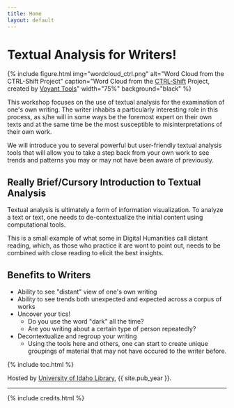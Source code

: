```yaml
---
title: Home
layout: default
---
```


# Textual Analysis for Writers!

{% include figure.html img="wordcloud_ctrl.png" alt="Word Cloud from the CTRL-Shift Project" caption="Word Cloud from the <a href='https://ctrl-shift.org'>CTRL-Shift</a> Project, created by <a href='https://voyant-tools.org/'>Voyant Tools</a>" width="75%" background="black" %}

This workshop focuses on the use of textual analysis for the examination of one's own writing. The writer inhabits a particularly interesting role in this process, as s/he will in some ways be the foremost expert on their own texts and at the same time be the most susceptible to misinterpretations of their own work.  

We will introduce you to several powerful but user-friendly textual analysis tools that will allow you to take a step back from your own work to see trends and patterns you may or may not have been aware of previously. 

## Really Brief/Cursory Introduction to Textual Analysis

Textual analysis is ultimately a form of information visualization. To analyze a text or text, one needs to de-contextualize the initial content using computational tools. 

This is a small example of what some in Digital Humanities call distant reading, which, as those who practice it are wont to point out, needs to be combined with close reading to elicit the best insights.  


## Benefits to Writers

- Ability to see "distant" view of one's own writing
- Ability to see trends both unexpected and expected across a corpus of works
- Uncover your tics!
    - Do you use the word "dark" all the time?
    - Are you writing about a certain type of person repeatedly? 
- Decontextualize and regroup your writing
    - Using the tools here and others, one can start to create unique groupings of material that may not have occured to the writer before.

{% include toc.html %}

Hosted by [University of Idaho Library](http://www.lib.uidaho.edu/), {{ site.pub_year }}.

------

{% include credits.html %}
